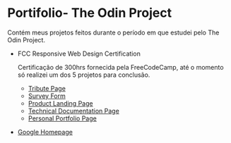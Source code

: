 # Portifolio- The Odin Project

Contém meus projetos feitos durante o período em que estudei pelo The Odin Project.

* FCC Responsive Web Design Certification 
  
  Certificação de 300hrs fornecida pela FreeCodeCamp, até o momento só realizei um dos 5 projetos para conclusão.
  * [Tribute Page](https://codepen.io/vitor-malta/full/vYXabxX)
  * [Survey Form]()
  * [Product Landing Page]()
  * [Technical Documentation Page]()
  * [Personal Portfolio Page]()
* [Google Homepage]() 
